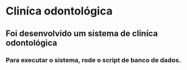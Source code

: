 # Cliníca odontológica
## Foi desenvolvido um sistema de cliníca odontológica
### Para executar o sistema, rode o script de banco de dados.
